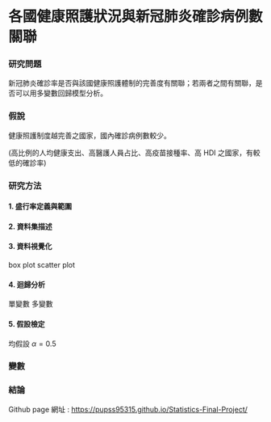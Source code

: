 # 各國健康照護狀況與新冠肺炎確診病例數關聯

### 研究問題
新冠肺炎確診率是否與該國健康照護體制的完善度有關聯；若兩者之間有關聯，是否可以用多變數回歸模型分析。

### 假說
健康照護制度越完善之國家，國內確診病例數較少。

(高比例的人均健康支出、高醫護人員占比、高疫苗接種率、高 HDI 之國家，有較低的確診率)

### 研究方法
#### 1. 盛行率定義與範圍

#### 2. 資料集描述

#### 3. 資料視覺化
box plot
scatter plot

#### 4. 迴歸分析
單變數
多變數

#### 5. 假設檢定
均假設 $\alpha = 0.5$

### 變數

### 結論



Github page 網址 : https://pupss95315.github.io/Statistics-Final-Project/
